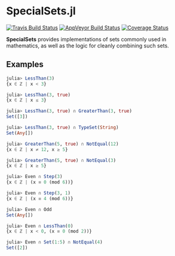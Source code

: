 # SpecialSets.jl

[![Travis Build Status](https://travis-ci.com/HarrisonGrodin/SpecialSets.jl.svg?branch=master)](https://travis-ci.com/HarrisonGrodin/SpecialSets.jl)
[![AppVeyor Build Status](https://ci.appveyor.com/api/projects/status/lh7y4fktg41s2l6t?svg=true)](https://ci.appveyor.com/project/HarrisonGrodin/specialsets-jl)
[![Coverage Status](https://coveralls.io/repos/github/HarrisonGrodin/SpecialSets.jl/badge.svg?branch=master)](https://coveralls.io/github/HarrisonGrodin/SpecialSets.jl?branch=master)

**SpecialSets** provides implementations of sets commonly used in mathematics, as well as the logic for cleanly combining such sets.

## Examples
```julia
julia> LessThan(3)
{x ∈ ℤ | x < 3}

julia> LessThan(3, true)
{x ∈ ℤ | x ≤ 3}

julia> LessThan(3, true) ∩ GreaterThan(3, true)
Set([3])

julia> LessThan(3, true) ∩ TypeSet(String)
Set(Any[])

julia> GreaterThan(5, true) ∩ NotEqual(12)
{x ∈ ℤ | x ≠ 12, x ≥ 5}

julia> GreaterThan(5, true) ∩ NotEqual(3)
{x ∈ ℤ | x ≥ 5}

julia> Even ∩ Step(3)
{x ∈ ℤ | (x ≡ 0 (mod 6))}

julia> Even ∩ Step(3, 1)
{x ∈ ℤ | (x ≡ 4 (mod 6))}

julia> Even ∩ Odd
Set(Any[])

julia> Even ∩ LessThan(0)
{x ∈ ℤ | x < 0, (x ≡ 0 (mod 2))}

julia> Even ∩ Set(1:5) ∩ NotEqual(4)
Set([2])
```
